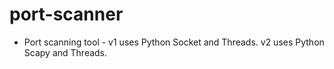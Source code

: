 # port-scanner
- Port scanning tool -
v1 uses Python Socket and Threads.
v2 uses Python Scapy and Threads.

